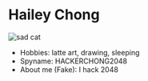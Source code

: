 # Hailey Chong

![sad cat](image.jpg)

- Hobbies: latte art, drawing, sleeping
- Spyname: HACKERCHONG2048
- About me (Fake): I hack 2048